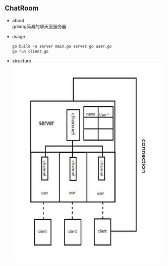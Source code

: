 ## ChatRoom
* about<br>
golang简易的聊天室服务器

* usage<br>
  ```shell
  go build -o server main.go server.go user.go
  go run client.go
  ```
* structure<br>
![](./images/kj.jpg)
